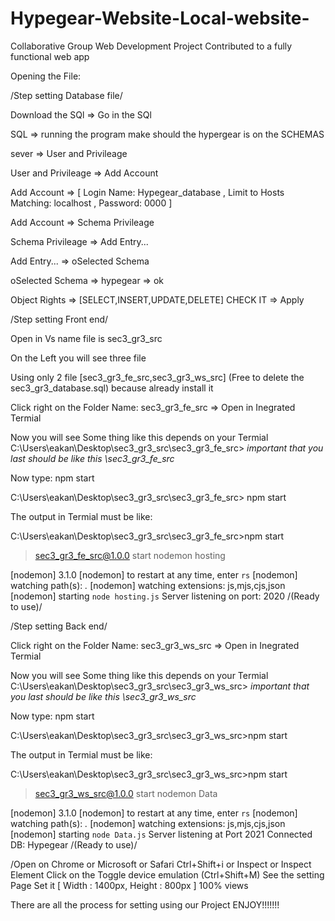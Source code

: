 # Hypegear-Website-Local-website-
Collaborative Group Web Development Project Contributed to a fully functional web app

Opening the File:

/Step setting Database file/

Download the SQl => Go in the SQl

SQL => running the program make should the hypergear is on the SCHEMAS

sever => User and Privileage

User and Privileage => Add Account 

Add Account => [ Login Name: Hypegear_database , Limit to Hosts Matching: localhost , Password: 0000 ]

Add Account => Schema Privileage

Schema Privileage => Add Entry...

Add Entry... => oSelected Schema

oSelected Schema => hypegear => ok

Object Rights => [SELECT,INSERT,UPDATE,DELETE] CHECK IT => Apply

/Step setting Front end/

Open in Vs name file is sec3_gr3_src

On the Left you will see three file

Using only 2 file [sec3_gr3_fe_src,sec3_gr3_ws_src]
(Free to delete the sec3_gr3_database.sql) because already install it

Click right on the Folder Name: sec3_gr3_fe_src => Open in Inegrated Termial

Now you will see Some thing like this depends on your Termial
C:\Users\eakan\Desktop\sec3_gr3_src\sec3_gr3_fe_src> *important that you last should be like this \sec3_gr3_fe_src*

Now type: npm start

C:\Users\eakan\Desktop\sec3_gr3_src\sec3_gr3_fe_src> npm start

The output in Termial must be like: 

C:\Users\eakan\Desktop\sec3_gr3_src\sec3_gr3_fe_src>npm start

> sec3_gr3_fe_src@1.0.0 start
> nodemon hosting

[nodemon] 3.1.0
[nodemon] to restart at any time, enter `rs`
[nodemon] watching path(s): *.*
[nodemon] watching extensions: js,mjs,cjs,json
[nodemon] starting `node hosting.js`
Server listening on port: 2020
 /(Ready to use)/

/Step setting Back end/

Click right on the Folder Name: sec3_gr3_ws_src => Open in Inegrated Termial

Now you will see Some thing like this depends on your Termial
C:\Users\eakan\Desktop\sec3_gr3_src\sec3_gr3_ws_src> *important that you last should be like this \sec3_gr3_ws_src*

Now type: npm start

C:\Users\eakan\Desktop\sec3_gr3_src\sec3_gr3_ws_src>npm start

The output in Termial must be like: 

C:\Users\eakan\Desktop\sec3_gr3_src\sec3_gr3_ws_src>npm start

> sec3_gr3_ws_src@1.0.0 start
> nodemon Data

[nodemon] 3.1.0
[nodemon] to restart at any time, enter `rs`
[nodemon] watching path(s): *.*
[nodemon] watching extensions: js,mjs,cjs,json
[nodemon] starting `node Data.js`
Server listening at Port 2021
Connected DB: Hypegear
/(Ready to use)/

/Open on Chrome or Microsoft or Safari
 Ctrl+Shift+i or Inspect or Inspect Element
 Click on the Toggle device emulation (Ctrl+Shift+M)
 See the setting Page Set it [ Width : 1400px, Height : 800px ] 100% views

There are all the process for setting using our Project ENJOY!!!!!!!
